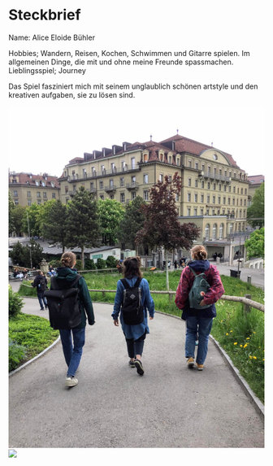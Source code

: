 # Steckbrief
Name: Alice Eloide Bühler

Hobbies; Wandern, Reisen, Kochen, Schwimmen und Gitarre spielen. Im allgemeinen Dinge, die mit und ohne meine Freunde spassmachen.
Lieblingsspiel; Journey 

Das Spiel fasziniert mich mit seinem unglaublich schönen artstyle und den kreativen aufgaben, sie zu lösen sind.  

![](reisen.jpeg)
![](https://i.pinimg.com/originals/0c/3b/f4/0c3bf4488586d56908f30f473da63008.jpg)
